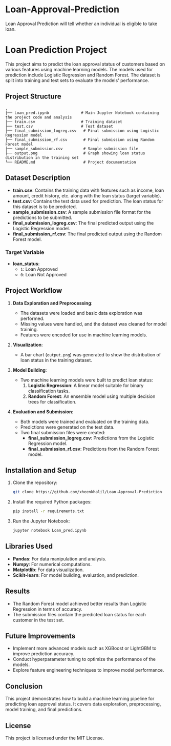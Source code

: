 # Loan-Approval-Prediction
Loan Approval Prediction will tell whether an individual is eligible to take loan.


# Loan Prediction Project

This project aims to predict the loan approval status of customers based on various features using machine learning models. The models used for prediction include Logistic Regression and Random Forest. The dataset is split into training and test sets to evaluate the models' performance.

## Project Structure

```
.
├── Loan_pred.ipynb              # Main Jupyter Notebook containing the project code and analysis
├── train.csv                    # Training dataset
├── test.csv                     # Test dataset
├── final_submission_logreg.csv   # Final submission using Logistic Regression model
├── final_submission_rf.csv       # Final submission using Random Forest model
├── sample_submission.csv         # Sample submission file
├── output.png                    # Graph showing loan status distribution in the training set
└── README.md                     # Project documentation
```

## Dataset Description

- **train.csv**: Contains the training data with features such as income, loan amount, credit history, etc. along with the loan status (target variable).
- **test.csv**: Contains the test data used for prediction. The loan status for this dataset is to be predicted.
- **sample_submission.csv**: A sample submission file format for the predictions to be submitted.
- **final_submission_logreg.csv**: The final predicted output using the Logistic Regression model.
- **final_submission_rf.csv**: The final predicted output using the Random Forest model.

### Target Variable

- **loan_status**:
  - `1`: Loan Approved
  - `0`: Loan Not Approved

## Project Workflow

1. **Data Exploration and Preprocessing**:
    - The datasets were loaded and basic data exploration was performed.
    - Missing values were handled, and the dataset was cleaned for model training.
    - Features were encoded for use in machine learning models.

2. **Visualization**:
    - A bar chart (`output.png`) was generated to show the distribution of loan status in the training dataset.

3. **Model Building**:
    - Two machine learning models were built to predict loan status:
        1. **Logistic Regression**: A linear model suitable for binary classification tasks.
        2. **Random Forest**: An ensemble model using multiple decision trees for classification.

4. **Evaluation and Submission**:
    - Both models were trained and evaluated on the training data.
    - Predictions were generated on the test data.
    - Two final submission files were created:
        - **final_submission_logreg.csv**: Predictions from the Logistic Regression model.
        - **final_submission_rf.csv**: Predictions from the Random Forest model.

## Installation and Setup

1. Clone the repository:
   ```bash
   git clone https://github.com/xheenkhalil/Loan-Approval-Prediction
   ```

2. Install the required Python packages:
   ```bash
   pip install -r requirements.txt
   ```

3. Run the Jupyter Notebook:
   ```bash
   jupyter notebook Loan_pred.ipynb
   ```

## Libraries Used

- **Pandas**: For data manipulation and analysis.
- **Numpy**: For numerical computations.
- **Matplotlib**: For data visualization.
- **Scikit-learn**: For model building, evaluation, and prediction.

## Results

- The Random Forest model achieved better results than Logistic Regression in terms of accuracy.
- The submission files contain the predicted loan status for each customer in the test set.

## Future Improvements

- Implement more advanced models such as XGBoost or LightGBM to improve prediction accuracy.
- Conduct hyperparameter tuning to optimize the performance of the models.
- Explore feature engineering techniques to improve model performance.

## Conclusion

This project demonstrates how to build a machine learning pipeline for predicting loan approval status. It covers data exploration, preprocessing, model training, and final predictions.

## License

This project is licensed under the MIT License.
